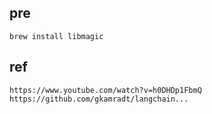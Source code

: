 

## pre
    brew install libmagic

## ref
    https://www.youtube.com/watch?v=h0DHDp1FbmQ
    https://github.com/gkamradt/langchain...